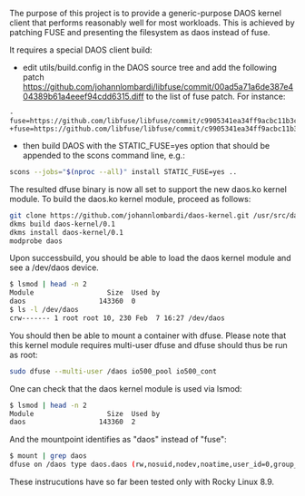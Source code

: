 The purpose of this project is to provide a generic-purpose DAOS kernel client
that performs reasonably well for most workloads. This is achieved by patching
FUSE and presenting the filesystem as daos instead of fuse.

It requires a special DAOS client build:

- edit utils/build.config in the DAOS source tree and add the following patch
https://github.com/johannlombardi/libfuse/commit/00ad5a71a6de387e404389b61a4eeef94cdd6315.diff
to the list of fuse patch. For instance:

```
-fuse=https://github.com/libfuse/libfuse/commit/c9905341ea34ff9acbc11b3c53ba8bcea35eeed8.diff
+fuse=https://github.com/libfuse/libfuse/commit/c9905341ea34ff9acbc11b3c53ba8bcea35eeed8.diff,https://github.com/johannlombardi/libfuse/commit/00ad5a71a6de387e404389b61a4eeef94cdd6315.diff
```

- then build DAOS with the STATIC_FUSE=yes option that should be appended to
the scons command line, e.g.:

```bash
scons --jobs="$(nproc --all)" install STATIC_FUSE=yes ..
```

The resulted dfuse binary is now all set to support the new daos.ko kernel module.
To build the daos.ko kernel module, proceed as follows:

```bash
git clone https://github.com/johannlombardi/daos-kernel.git /usr/src/daos-kernel-0.1
dkms build daos-kernel/0.1
dkms install daos-kernel/0.1
modprobe daos
```

Upon successbuild, you should be able to load the daos kernel module and see a
/dev/daos device.

```bash
$ lsmod | head -n 2
Module                  Size  Used by
daos                  143360  0
$ ls -l /dev/daos
crw------- 1 root root 10, 230 Feb  7 16:27 /dev/daos
```

You should then be able to mount a container with dfuse. Please note that this
kernel module requires multi-user dfuse and dfuse should thus be run as root:

```bash
sudo dfuse --multi-user /daos io500_pool io500_cont
```

One can check that the daos kernel module is used via lsmod:

```bash
$ lsmod | head -n 2
Module                  Size  Used by
daos                  143360  2
```

And the mountpoint identifies as "daos" instead of "fuse":

```bash
$ mount | grep daos
dfuse on /daos type daos.daos (rw,nosuid,nodev,noatime,user_id=0,group_id=0,default_permissions,allow_other)
```

These instrucutions have so far been tested only with Rocky Linux 8.9.

